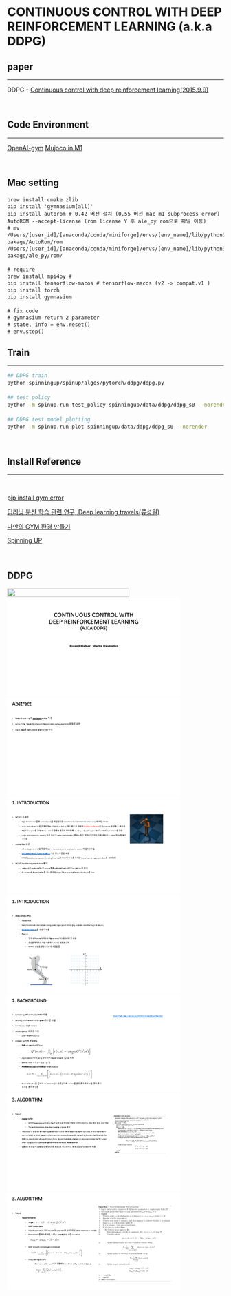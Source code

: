 # CONTINUOUS CONTROL WITH DEEP REINFORCEMENT LEARNING (a.k.a DDPG)

## paper
----
DDPG - [Continuous control with deep reinforcement learning(2015.9.9)](https://arxiv.org/abs/1509.02971)

<br>

## Code Environment
----
[OpenAI-gym](https://www.gymlibrary.dev/)
[Mujoco in M1](https://bnmy6581.tistory.com/146)
<br>

<br>

## Mac setting 
```shell
brew install cmake zlib
pip install 'gymnasium[all]'
pip install autorom # 0.42 버전 설치 (0.55 버전 mac m1 subprocess error)
AutoROM --accept-license (rom license Y 후 ale_py rom으로 파일 이동)
# mv /Users/[user_id]/[anaconda/conda/miniforge]/envs/[env_name]/lib/python3.8/site-pakage/AutoRom/rom /Users/[user_id]/[anaconda/conda/miniforge]/envs/[env_name]/lib/python3.8/site-pakage/ale_py/rom/

# require
brew install mpi4py # 
pip install tensorflow-macos # tensorflow-macos (v2 -> compat.v1 )
pip install torch
pip install gymnasium

# fix code 
# gymnasium return 2 parameter
# state, info = env.reset()
# env.step()
```

## Train
----
```bash
## DDPG train
python spinningup/spinup/algos/pytorch/ddpg/ddpg.py 

## test policy 
python -m spinup.run test_policy spinningup/data/ddpg/ddpg_s0 --norender

## DDPG test model plotting 
python -m spinup.run plot spinningup/data/ddpg/ddpg_s0 --norender

```

 
<br>

## Install Reference 

---- 

<br>

[pip install gym error](https://www.pygame.org/wiki/MacCompile)
<br>

[딥러닝 분산 학습 관련 연구, Deep learning travels(류성원)](https://lyusungwon.github.io/assets/publications/DistributedDeepLearningTrainingOverview.pdf)
<br>

[나만의 GYM 환경 만들기](https://www.youtube.com/watch?v=chVLag1NIAQ)
<br>

[Spinning UP](https://spinningup.openai.com/en/latest/user/installation.html)

<br>


## DDPG 

<img src="https://github.com/seohyunjun/RL_DDPG/blob/main/data/epoch30.gif" width="75%" height="75%" >
<img src="https://github.com/seohyunjun/RL_DDPG/blob/main/ppt/%EC%8A%AC%EB%9D%BC%EC%9D%B4%EB%93%9C1.png" height=80% width=80% >
<img src="https://github.com/seohyunjun/RL_DDPG/blob/main/ppt/%EC%8A%AC%EB%9D%BC%EC%9D%B4%EB%93%9C2.png" height=80% width=80% >
<img src="https://github.com/seohyunjun/RL_DDPG/blob/main/ppt/%EC%8A%AC%EB%9D%BC%EC%9D%B4%EB%93%9C3.png" height=80% width=80% >
<img src="https://github.com/seohyunjun/RL_DDPG/blob/main/ppt/%EC%8A%AC%EB%9D%BC%EC%9D%B4%EB%93%9C4.png" height=80% width=80% >
<img src="https://github.com/seohyunjun/RL_DDPG/blob/main/ppt/%EC%8A%AC%EB%9D%BC%EC%9D%B4%EB%93%9C5.png" height=80% width=80% >
<img src="https://github.com/seohyunjun/RL_DDPG/blob/main/ppt/%EC%8A%AC%EB%9D%BC%EC%9D%B4%EB%93%9C6.png" height=80% width=80% >
<img src="https://github.com/seohyunjun/RL_DDPG/blob/main/ppt/%EC%8A%AC%EB%9D%BC%EC%9D%B4%EB%93%9C7.png" height=80% width=80% >

